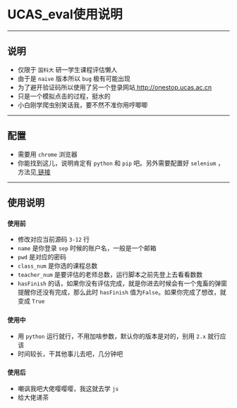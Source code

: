 # UCAS_eval使用说明
---
## 说明
* 仅限于 `国科大` 研一学生课程评估懒人
* 由于是 `naive` 版本所以 `bug` 极有可能出现
* 为了避开验证码所以使用了另一个登录网站[ http://onestop.ucas.ac.cn ](http://onestop.ucas.ac.cn)
* 只是一个模拟点击的过程，挺水的
* 小白刚学爬虫别笑话我，要不然不准你用哼唧唧
---
## 配置
* 需要用 `chrome` 浏览器
* 你能找到这儿，说明肯定有 `python` 和 `pip` 吧。另外需要配置好 `selenium` ，方法见[ 链接 ](https://www.jianshu.com/p/1b63c5f3c98e)
---
## 使用说明
### `使用前`
* 修改对应当前源码 `3-12` 行
* `name` 是你登录 `sep` 时候的账户名，一般是一个邮箱
* `pwd` 是对应的密码
* `class_num` 是你选的课程总数
* `teacher_num` 是要评估的老师总数，运行脚本之前先登上去看看数数
* `hasFinish` 的话，如果你没有评估完成，就是你进去时候会有一个鬼畜的弹窗提醒你还没有完成，那么此时 `hasFinish` 值为`False`。如果你完成了想改，就变成 `True`  
### `使用中`
* 用 `python` 运行就行，不用加啥参数，默认你的版本是对的，别用 `2.x` 就行应该
* 时间较长，干其他事儿去吧，几分钟吧
### `使用后`
* 嘲讽我吧大佬嘤嘤嘤，我这就去学 `js` 
* 给大佬递茶
